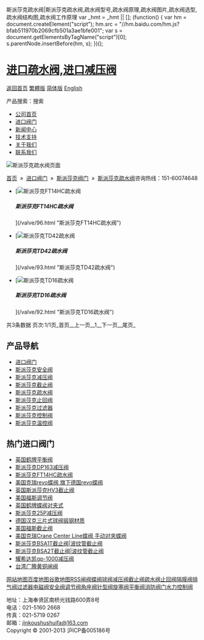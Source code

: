  斯派莎克疏水阀|斯派莎克疏水阀,疏水阀型号,疏水阀原理,疏水阀图片,疏水阀选型,疏水阀结构图,疏水阀工作原理     var \_hmt = \_hmt || \[\]; (function() { var hm = document.createElement("script"); hm.src = "//hm.baidu.com/hm.js?bfab511970b2069cfb501a3ae1bfe001"; var s = document.getElementsByTagName("script")\[0\]; s.parentNode.insertBefore(hm, s); })();

# [进口疏水阀,进口减压阀](/)

[返回首页](/ "home") [繁體版](/tw.html "切換到繁體中文版") [简体版](/ "切换到简体中文版") [English](/en.html "Switch to English Version")

产品搜索：搜索

-   [公司首页](/ "公司首页")
-   [进口阀门](/valves/2.html "进口阀门")
-   [新闻中心](/valves/110.html "新闻中心")
-   [技术支持](/valves/111.html "技术支持")
-   [关于我们](/about.html "新闻中心")
-   [联系我们](/contact.html "技术支持")

![斯派莎克疏水阀页面](/skin/web/img/header_pd.jpg)

[首页](/)  »  [进口阀门](/valves/2.html)  »  [斯派莎克阀门](/valves/34.html)  »  [斯派莎克疏水阀](/valves/116.html)咨询热线：151-60074648

-   [![斯派莎克FT14HC疏水阀](/pic/uploadimg/2014-3/20143182192639979.jpg)
    
    ##### 斯派莎克FT14HC疏水阀
    
    
    
    ](/valve/96.html "斯派莎克FT14HC疏水阀")
-   [![斯派莎克TD42疏水阀](/pic/uploadimg/2014-3/201431720141091522.jpg)
    
    ##### 斯派莎克TD42疏水阀
    
    
    
    ](/valve/93.html "斯派莎克TD42疏水阀")
-   [![斯派莎克TD16疏水阀](/pic/uploadimg/2014-3/201431720141091522.jpg)
    
    ##### 斯派莎克TD16疏水阀
    
    
    
    ](/valve/92.html "斯派莎克TD16疏水阀")

共3条数据 页次:1/1页_首页__上一页__1__下一页__尾页_

## 产品导航

-   [进口阀门](/valves/2.html "进口阀门")
-   [斯派莎克安全阀](/valves/113.html)
-   [斯派莎克减压阀](/valves/112.html)
-   [斯派莎克截止阀](/valves/114.html)
-   [斯派莎克疏水阀](/valves/116.html)
-   [斯派莎克止回阀](/valves/117.html)
-   [斯派莎克过滤器](/valves/118.html)
-   [斯派莎克控制阀](/valves/119.html)
-   [斯派莎克温控阀](/valves/115.html)

## 热门进口阀门

-   [英国鹤牌平衡阀](/valve/50.html "英国鹤牌平衡阀")
-   [斯派莎克DP163减压阀](/valve/74.html "斯派莎克DP163减压阀")
-   [斯派莎克FT14HC疏水阀](/valve/96.html "斯派莎克FT14HC疏水阀")
-   [美国克瑞revo蝶阀 旗下德国revo蝶阀](/valve/46.html "美国克瑞revo蝶阀 旗下德国revo蝶阀")
-   [英国斯派莎克HV3截止阀](/valve/66.html "英国斯派莎克HV3截止阀")
-   [美国福斯调节阀](/valve/53.html "美国福斯调节阀")
-   [英国鹤牌蝶阀对夹式](/valve/69.html "英国鹤牌蝶阀对夹式")
-   [斯派莎克25P减压阀](/valve/102.html "斯派莎克25P减压阀")
-   [德国汉克三片式球阀锻钢材质](/valve/49.html "德国汉克三片式球阀锻钢材质")
-   [美国福斯截止阀](/valve/72.html "美国福斯截止阀")
-   [美国克瑞Crane Center Line蝶阀 手动对夹蝶阀](/valve/45.html "美国克瑞Crane Center Line蝶阀 手动对夹蝶阀")
-   [斯派莎克BSA1T截止阀|波纹管截止阀](/valve/86.html "斯派莎克BSA1T截止阀|波纹管截止阀")
-   [斯派莎克BSA2T截止阀|波纹管截止阀](/valve/97.html "斯派莎克BSA2T截止阀|波纹管截止阀")
-   [耀希达凯gp-1000减压阀](/valve/52.html "耀希达凯gp-1000减压阀")
-   [台湾广腾黄铜闸阀](/valve/67.html "台湾广腾黄铜闸阀")

[网站地图](/sitemap.html "网站地图")[百度地图](/baidu.xml)[谷歌地图](/google.xml)[RSS](/rss.xml)[闸阀](/valves/27.html)[蝶阀](/valves/30.html)[球阀](/valves/43.html)[减压阀](/valves/44.html)[截止阀](/valves/45.html)[疏水阀](/valves/46.html)[止回阀](/valves/47.html)[隔膜阀](/valves/48.html)[排气阀](/valves/49.html)[过滤器](/valves/50.html)[电磁阀](/valves/51.html)[安全阀](/valves/52.html)[调节阀](/valves/53.html)[角座阀](/valves/54.html)[针型阀](/valves/55.html)[旋塞阀](/valves/56.html)[平衡阀](/valves/57.html)[消防阀门](/valves/58.html)[水力控制阀](/valves/59.html)

地址：上海奉贤区南桥光钱路600弄8号  
电话：021-5160 2668  
传真：021-5719 0267  
邮箱：jinkoushushuifa@163.com  
Copyright © 2001-2013 沪ICP备005186号